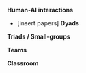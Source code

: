 
**Human-AI interactions**
- [insert papers]
**Dyads**

**Triads / Small-groups**

**Teams**

**Classroom**